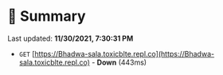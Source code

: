 # 📖 Summary
Last updated: **11/30/2021, 7:30:31 PM**

- `GET` [https://Bhadwa-sala.toxicblte.repl.co](https://Bhadwa-sala.toxicblte.repl.co) - **Down** (443ms)
